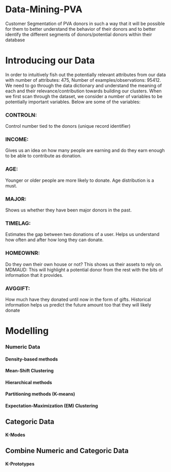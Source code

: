 # Data-Mining-PVA

Customer Segmentation of PVA donors in such a way that it will be possible for them to better understand the behavior of their donors and to better identify the different segments of donors/potential donors within their database

# Introducing our Data

In order to intuitively fish out the potentially relevant attributes from our data with
number of attributes: 475, Number of examples/observations: 95412. We need to go through the data dictionary and understand the meaning of each and their relevance/contribution towards building our clusters. When we first scan through the dataset, we consider a number of variables to be potentially important variables. Below are some of the variables:

### CONTROLN:
   Control number tied to the donors (unique record identifier)
### INCOME: 
  Gives us an idea on how many people are earning and do they earn enough to be able to contribute as donation.
### AGE: 
  Younger or older people are more likely to donate. Age distribution is a must.
### MAJOR: 
  Shows us whether they have been major donors in the past.
### TIMELAG:
  Estimates the gap between two donations of a user. Helps us understand how often and after how long they can donate.
### HOMEOWNR:
  Do they own their own house or not? This shows us their assets to rely on. MDMAUD​: This will highlight a potential donor from the rest with the bits of    information that it provides.
### AVGGIFT:
  How much have they donated until now in the form of gifts. Historical information helps us predict the future amount too that they will likely donate

# Modelling

### Numeric Data

#### Density-based methods
#### Mean-Shift Clustering
#### Hierarchical methods
#### Partitioning methods (K-means)
#### Expectation-Maximization (EM) Clustering

## Categoric Data
#### K-Modes

## Combine Numeric and Categoric Data
#### K-Prototypes
